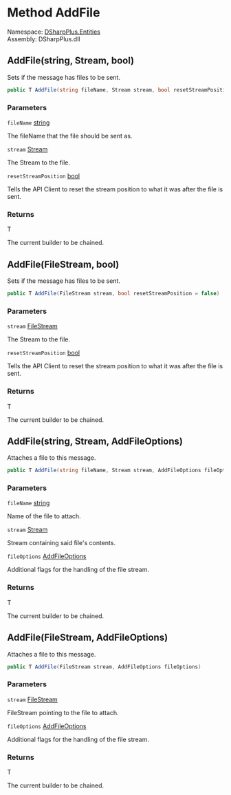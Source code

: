 # Method AddFile

Namespace: [DSharpPlus.Entities](DSharpPlus.Entities.md)  
Assembly: DSharpPlus.dll

## <a id="DSharpPlus_Entities_BaseDiscordMessageBuilder_1_AddFile_System_String_System_IO_Stream_System_Boolean_"></a>AddFile\(string, Stream, bool\)

Sets if the message has files to be sent.

```csharp
public T AddFile(string fileName, Stream stream, bool resetStreamPosition = false)
```

### Parameters

`fileName` [string](https://learn.microsoft.com/dotnet/api/system.string)

The fileName that the file should be sent as.

`stream` [Stream](https://learn.microsoft.com/dotnet/api/system.io.stream)

The Stream to the file.

`resetStreamPosition` [bool](https://learn.microsoft.com/dotnet/api/system.boolean)

Tells the API Client to reset the stream position to what it was after the file is sent.

### Returns

T

The current builder to be chained.

## <a id="DSharpPlus_Entities_BaseDiscordMessageBuilder_1_AddFile_System_IO_FileStream_System_Boolean_"></a>AddFile\(FileStream, bool\)

Sets if the message has files to be sent.

```csharp
public T AddFile(FileStream stream, bool resetStreamPosition = false)
```

### Parameters

`stream` [FileStream](https://learn.microsoft.com/dotnet/api/system.io.filestream)

The Stream to the file.

`resetStreamPosition` [bool](https://learn.microsoft.com/dotnet/api/system.boolean)

Tells the API Client to reset the stream position to what it was after the file is sent.

### Returns

T

The current builder to be chained.

## <a id="DSharpPlus_Entities_BaseDiscordMessageBuilder_1_AddFile_System_String_System_IO_Stream_DSharpPlus_Entities_AddFileOptions_"></a>AddFile\(string, Stream, AddFileOptions\)

Attaches a file to this message.

```csharp
public T AddFile(string fileName, Stream stream, AddFileOptions fileOptions)
```

### Parameters

`fileName` [string](https://learn.microsoft.com/dotnet/api/system.string)

Name of the file to attach.

`stream` [Stream](https://learn.microsoft.com/dotnet/api/system.io.stream)

Stream containing said file's contents.

`fileOptions` [AddFileOptions](DSharpPlus.Entities.AddFileOptions.md)

Additional flags for the handling of the file stream.

### Returns

T

The current builder to be chained.

## <a id="DSharpPlus_Entities_BaseDiscordMessageBuilder_1_AddFile_System_IO_FileStream_DSharpPlus_Entities_AddFileOptions_"></a>AddFile\(FileStream, AddFileOptions\)

Attaches a file to this message.

```csharp
public T AddFile(FileStream stream, AddFileOptions fileOptions)
```

### Parameters

`stream` [FileStream](https://learn.microsoft.com/dotnet/api/system.io.filestream)

FileStream pointing to the file to attach.

`fileOptions` [AddFileOptions](DSharpPlus.Entities.AddFileOptions.md)

Additional flags for the handling of the file stream.

### Returns

T

The current builder to be chained.


